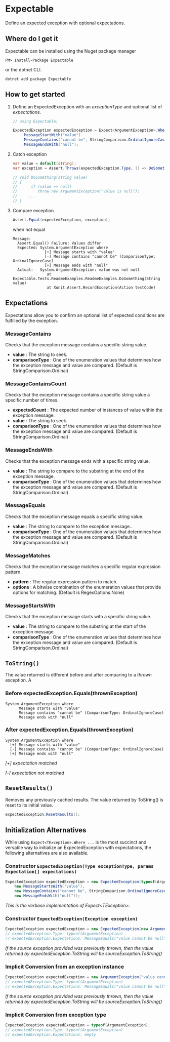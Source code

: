 # Expectable
Define an expected exception with optional expectations.

## Where do I get it

Expectable can be installed using the Nuget package manager 

```
PM> Install-Package Expectable
```

or the dotnet CLI.

```
dotnet add package Expectable
```

## How to get started
1. Define an ExpectedException with an *exceptionType* and optional list of *expectations*.  

   ```csharp
   // using Expectable;

   ExpectedException expectedException = Expect<ArgumentException>.Where
       .MessageStartWith("value")
       .MessageContains("cannot be", StringComparison.OrdinalIgnoreCase)
       .MessageEndsWith("null");
   ```

2. Catch exception

   ```csharp
   var value = default(string);
   var exception = Assert.Throws(expectedException.Type, () => DoSomething(value));

   // void DoSomething(string value)
   // {
   //      if (value == null) 
   //         throw new ArgumentException("value is null");
   //     ...
   // }
   ```

3. Compare exception 

   ```csharp
   Assert.Equal(expectedException, exception);
   ```

   when not equal

   ```
   Message:
     Assert.Equal() Failure: Values differ
     Expected: System.ArgumentException where
                 [+] Message starts with "value"
                 [-] Message contains "cannot be" (ComparisonType: OrdinalIgnoreCase)
                 [+] Message ends with "null"
     Actual:   System.ArgumentException: value was not null
                  at Expectable.Tests.ReadmeExamples.ReadmeExamples.DoSomething(String value)
                  at Xunit.Assert.RecordException(Action testCode)
   ```

## Expectations

Expectations allow you to confirm an optional list of expected conditions are fulfilled by the exception.

### MessageContains
Checks that the exception message contains a specific string value.
* **value** : The string to seek.
* **comparisonType** : One of the enumeration values that determines how the exception message and value are compared. (Default is StringComparison.Ordinal)

### MessageContainsCount
Checks that the exception message contains a specific string value a specific number of times.
* **expectedCount** : The expected number of instances of value within the exception message.
* **value** : The string to seek.
* **comparisonType** : One of the enumeration values that determines how the exception message and value are compared. (Default is StringComparison.Ordinal)

### MessageEndsWith
Checks that the exception message ends with a specific string value.
* **value** : The string to compare to the substring at the end of the exception message.
* **comparisonType** : One of the enumeration values that determines how the exception message and value are compared. (Default is StringComparison.Ordinal)

### MessageEquals
Checks that the exception message equals a specific string value.
* **value** : The string to compare to the exception message..
* **comparisonType** : One of the enumeration values that determines how the exception message and value are compared. (Default is StringComparison.Ordinal)

### MessageMatches
Checks that the exception message matches a specific regular expression pattern.
* **pattern** : The regular expression pattern to match.
* **options** : A bitwise combination of the enumeration values that provide options for matching. (Default is RegexOptions.None)

### MessageStartsWith
Checks that the exception message starts with a specific string value.
* **value** : The string to compare to the substring at the start of the exception message.
* **comparisonType** : One of the enumeration values that determines how the exception message and value are compared. (Default is StringComparison.Ordinal)

## `ToString()`
The value returned is different before and after comparing to a *thrown* exception.  A

### Before expectedException.Equals(thrownException)

```
System.ArgumentException where
      Message starts with "value"
      Message contains "cannot be" (ComparisonType: OrdinalIgnoreCase)
      Message ends with "null"
```

### After expectedException.Equals(thrownException)

```
System.ArgumentException where
  [+] Message starts with "value"
  [-] Message contains "cannot be" (ComparisonType: OrdinalIgnoreCase)
  [+] Message ends with "null"
```

*[+] expectation matched*

*[-] expectation not matched*

## `ResetResults()`
Removes any previously cached results.  The value returned by ToString() is reset to its initial value.

```csharp
expectedException.ResetResults();
```

## Initialization Alternatives

While using `Expect<TException>.Where ...` is the most succinct and versatile way to initialize an ExpectedException with expectations, the following alternatives are also available.

### Constructor `ExpectedException(Type exceptionType, params Expectation[] expectations)`

```csharp
ExpectedException expectedException = new ExpectedException(typeof(ArgumentException),
    new MessageStartsWith("value"),
    new MessageContains("cannot be", StringComparison.OrdinalIgnoreCase),
    new MessageEndsWith("null"));
```

*This is the verbose implementation of Expect&lt;TException&gt;.*


### Constructor `ExpectedException(Exception exception)`

```csharp
ExpectedException expectedException = new ExpectedException(new ArgumentException("value cannot be null"));
// expectedException.Type: typeof(ArgumentException)
// expectedException.Expectations: MessageEquals("value cannot be null")
```

*If the source exception provided was previously thrown, then the value returned by expectedException.ToString will be sourceException.ToString()*


### Implicit Conversion from an exception instance

```csharp
ExpectedException expectedException = new ArgumentException("value cannot be null");
// expectedException.Type: typeof(ArgumentException)
// expectedException.Expectations: MessageEquals("value cannot be null")
```

*If the source exception provided was previously thrown, then the value returned by expectedException.ToString will be sourceException.ToString()*

### Implicit Conversion from exception type

```csharp
ExpectedException expectedException = typeof(ArgumentException);
// expectedException.Type: typeof(ArgumentException)
// expectedException.Expectations: empty
``` 
